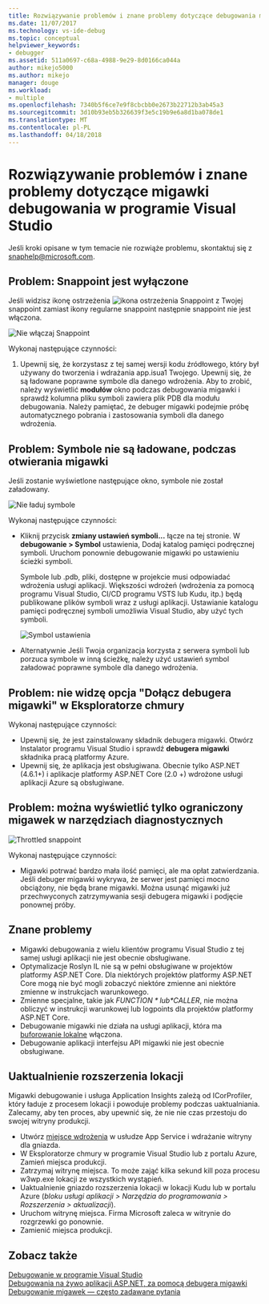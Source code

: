```yaml
---
title: Rozwiązywanie problemów i znane problemy dotyczące debugowania migawki | Dokumentacja firmy Microsoft
ms.date: 11/07/2017
ms.technology: vs-ide-debug
ms.topic: conceptual
helpviewer_keywords:
- debugger
ms.assetid: 511a0697-c68a-4988-9e29-8d0166ca044a
author: mikejo5000
ms.author: mikejo
manager: douge
ms.workload:
- multiple
ms.openlocfilehash: 7340b5f6ce7e9f8cbcbb0e2673b22712b3ab45a3
ms.sourcegitcommit: 3d10b93eb5b326639f3e5c19b9e6a8d1ba078de1
ms.translationtype: MT
ms.contentlocale: pl-PL
ms.lasthandoff: 04/18/2018
---
```

# <a name="troubleshooting-and-known-issues-for-snapshot-debugging-in-visual-studio"></a>Rozwiązywanie problemów i znane problemy dotyczące migawki debugowania w programie Visual Studio

Jeśli kroki opisane w tym temacie nie rozwiąże problemu, skontaktuj się z snaphelp@microsoft.com.

## <a name="issue-snappoint-does-not-turn-on"></a>Problem: Snappoint jest wyłączone

Jeśli widzisz ikonę ostrzeżenia ![ikona ostrzeżenia Snappoint](../debugger/media/snapshot-troubleshooting-snappoint-warning-icon.png "ikona ostrzeżenia Snappoint") z Twojej snappoint zamiast ikony regularne snappoint następnie snappoint nie jest włączona.

![Nie włączaj Snappoint](../debugger/media/snapshot-troubleshooting-dont-turn-on.png "Snappoint jest wyłączone")

Wykonaj następujące czynności:

1. Upewnij się, że korzystasz z tej samej wersji kodu źródłowego, który był używany do tworzenia i wdrażania app.isua1 Twojego. Upewnij się, że są ładowane poprawne symbole dla danego wdrożenia. Aby to zrobić, należy wyświetlić **modułów** okno podczas debugowania migawki i sprawdź kolumna pliku symboli zawiera plik PDB dla modułu debugowania. Należy pamiętać, że debuger migawki podejmie próbę automatycznego pobrania i zastosowania symboli dla danego wdrożenia.

## <a name="issue-symbols-do-not-load-when-i-open-a-snapshot"></a>Problem: Symbole nie są ładowane, podczas otwierania migawki

Jeśli zostanie wyświetlone następujące okno, symbole nie został załadowany.

![Nie ładuj symbole](../debugger/media/snapshot-troubleshooting-symbols-wont-load.png "symbole nie są ładowane.")

Wykonaj następujące czynności:

- Kliknij przycisk **zmiany ustawień symboli...** łącze na tej stronie. W **debugowanie > Symbol** ustawienia, Dodaj katalog pamięci podręcznej symboli. Uruchom ponownie debugowanie migawki po ustawieniu ścieżki symboli.

   Symbole lub .pdb, pliki, dostępne w projekcie musi odpowiadać wdrożenia usługi aplikacji. Większości wdrożeń (wdrożenia za pomocą programu Visual Studio, CI/CD programu VSTS lub Kudu, itp.) będą publikowane plików symboli wraz z usługi aplikacji. Ustawianie katalogu pamięci podręcznej symboli umożliwia Visual Studio, aby użyć tych symboli.

   ![Symbol ustawienia](../debugger/media/snapshot-troubleshooting-symbol-settings.png "ustawień symboli")

- Alternatywnie Jeśli Twoja organizacja korzysta z serwera symboli lub porzuca symbole w inną ścieżkę, należy użyć ustawień symbol załadować poprawne symbole dla danego wdrożenia.

## <a name="issue-i-cannot-see-the-attach-snapshot-debugger-option-in-the-cloud-explorer"></a>Problem: nie widzę opcja "Dołącz debugera migawki" w Eksploratorze chmury

Wykonaj następujące czynności:

- Upewnij się, że jest zainstalowany składnik debugera migawki. Otwórz Instalator programu Visual Studio i sprawdź **debugera migawki** składnika pracą platformy Azure.
- Upewnij się, że aplikacja jest obsługiwana. Obecnie tylko ASP.NET (4.6.1+) i aplikacje platformy ASP.NET Core (2.0 +) wdrożone usługi aplikacji Azure są obsługiwane.

## <a name="issue-i-only-see-throttled-snapshots-in-the-diagnostic-tools"></a>Problem: można wyświetlić tylko ograniczony migawek w narzędziach diagnostycznych

![Throttled snappoint](../debugger/media/snapshot-troubleshooting-throttled-snapshots.png "Zdławionych snappoint")

Wykonaj następujące czynności:

- Migawki potrwać bardzo mała ilość pamięci, ale ma opłat zatwierdzania. Jeśli debuger migawki wykrywa, że serwer jest pamięci mocno obciążony, nie będą brane migawki. Można usunąć migawki już przechwyconych zatrzymywania sesji debugera migawki i podjęcie ponownej próby.

## <a name="known-issues"></a>Znane problemy

- Migawki debugowania z wielu klientów programu Visual Studio z tej samej usługi aplikacji nie jest obecnie obsługiwane.
- Optymalizacje Roslyn IL nie są w pełni obsługiwane w projektów platformy ASP.NET Core. Dla niektórych projektów platformy ASP.NET Core mogą nie być mogli zobaczyć niektóre zmienne ani niektóre zmienne w instrukcjach warunkowego. 
- Zmienne specjalne, takie jak *$FUNCTION* lub *$CALLER*, nie można obliczyć w instrukcji warunkowej lub logpoints dla projektów platformy ASP.NET Core.
- Debugowanie migawki nie działa na usługi aplikacji, która ma [buforowanie lokalne](/azure/app-service/app-service-local-cache) włączona.
- Debugowanie aplikacji interfejsu API migawki nie jest obecnie obsługiwane.

## <a name="site-extension-upgrade"></a>Uaktualnienie rozszerzenia lokacji

Migawki debugowanie i usługa Application Insights zależą od ICorProfiler, który ładuje z procesem lokacji i powoduje problemy podczas uaktualniania. Zalecamy, aby ten proces, aby upewnić się, że nie nie czas przestoju do swojej witryny produkcji.

- Utwórz [miejsce wdrożenia](/azure/app-service/web-sites-staged-publishing) w usłudze App Service i wdrażanie witryny dla gniazda.
- W Eksploratorze chmury w programie Visual Studio lub z portalu Azure, Zamień miejsca produkcji.
- Zatrzymaj witrynę miejsca. To może zająć kilka sekund kill poza procesu w3wp.exe lokacji ze wszystkich wystąpień.
- Uaktualnienie gniazdo rozszerzenia lokacji w lokacji Kudu lub w portalu Azure (*bloku usługi aplikacji > Narzędzia do programowania > Rozszerzenia > aktualizacji*).
- Uruchom witrynę miejsca. Firma Microsoft zaleca w witrynie do rozgrzewki go ponownie.
- Zamienić miejsca produkcji.

## <a name="see-also"></a>Zobacz także

[Debugowanie w programie Visual Studio](../debugger/index.md)  
[Debugowania na żywo aplikacji ASP.NET, za pomocą debugera migawki](../debugger/debug-live-azure-applications.md)  
[Debugowanie migawek — często zadawane pytania](../debugger/debug-live-azure-apps-faq.md)  

